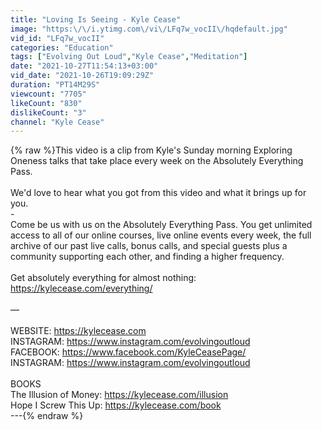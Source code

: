```yaml
---
title: "Loving Is Seeing - Kyle Cease"
image: "https:\/\/i.ytimg.com\/vi\/LFq7w_vocII\/hqdefault.jpg"
vid_id: "LFq7w_vocII"
categories: "Education"
tags: ["Evolving Out Loud","Kyle Cease","Meditation"]
date: "2021-10-27T11:54:13+03:00"
vid_date: "2021-10-26T19:09:29Z"
duration: "PT14M29S"
viewcount: "7705"
likeCount: "830"
dislikeCount: "3"
channel: "Kyle Cease"
---
```

{% raw %}This video is a clip from Kyle's Sunday morning Exploring Oneness talks that take place every week on the Absolutely Everything Pass.<br /><br />We'd love to hear what you got from this video and what it brings up for you.<br />-<br />Come be us with us on the Absolutely Everything Pass. You get unlimited access to all of our online courses, live online events every week, the full archive of our past live calls, bonus calls, and special guests plus a community supporting each other, and finding a higher frequency.<br /><br />Get absolutely everything for almost nothing:<br />⁣⁣⁣⁣⁣⁣<a rel="nofollow" target="blank" href="https://kylecease.com/everything/">https://kylecease.com/everything/</a><br /><br />— <br /><br />WEBSITE: <a rel="nofollow" target="blank" href="https://kylecease.com">https://kylecease.com</a><br />INSTAGRAM: <a rel="nofollow" target="blank" href="https://www.instagram.com/evolvingoutloud">https://www.instagram.com/evolvingoutloud</a><br />FACEBOOK: <a rel="nofollow" target="blank" href="https://www.facebook.com/KyleCeasePage/">https://www.facebook.com/KyleCeasePage/</a><br />INSTAGRAM: <a rel="nofollow" target="blank" href="https://www.instagram.com/evolvingoutloud">https://www.instagram.com/evolvingoutloud</a><br /><br />BOOKS<br />The Illusion of Money: <a rel="nofollow" target="blank" href="https://kylecease.com/illusion">https://kylecease.com/illusion</a> <br />Hope I Screw This Up: <a rel="nofollow" target="blank" href="https://kylecease.com/book">https://kylecease.com/book</a><br />---{% endraw %}
